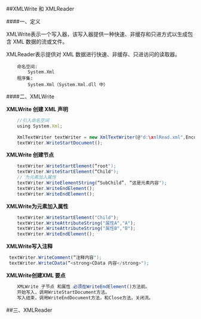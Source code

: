 ##XMLWrite 和 XMLReader

####一、定义

XMLWrite表示一个写入器，该写入器提供一种快速、非缓存和只进方式以生成包含 XML 数据的流或文件。

XMLReader表示提供对 XML 数据进行快速、非缓存、只进访问的读取器。

```
    命名空间:
        System.Xml
    程序集:
        System.Xml（System.Xml.dll 中）
```     
        

####二、XMLWrite

**XMLWrite 创建 XML 声明**

```javascript
    //引入命名空间
    using System.Xml;
    
    XmlTextWriter textWriter = new XmlTextWriter(@"d:\xmlRead.xml",Encoding.UTF8);
    textWriter.WriteStartDocument();
```

**XMLWrite 创建节点**

```javascript
    textWriter.WriteStartElement(“root"); 
    textWriter.WriteStartElement(“Child");
    // 为元素加入属性
    textWriter.WriteElementString(“SubChild”, “这是元素内容");
    textWriter.WriteEndElement();
    textWriter.WriteEndElement();
```

**XMLWrite为元素加入属性**

```javascript
    textWriter.WriteStartElement("Child");
    textWriter.WriteAttributeString("属性A","A");
    textWriter.WriteAttributeString("属性B","B");
    textWriter.WriteEndElement();
```

**XMLWrite写入注释**

```javascript
 textWriter.WriteComment(“注释内容"); textWriter.WriteCData(“<strong>CData 内容</strong>");
```

**XMLWrite创建XML 要点**

```javascript
    XMLWrite 子节点 和属性 必须在WriteEndElement()方法前。
    开始写入，调用WriteStartDocument方法。
    写入结束，调用WriteEndDocument方法，和Close方法，关闭流。
```

##三、XMLReader